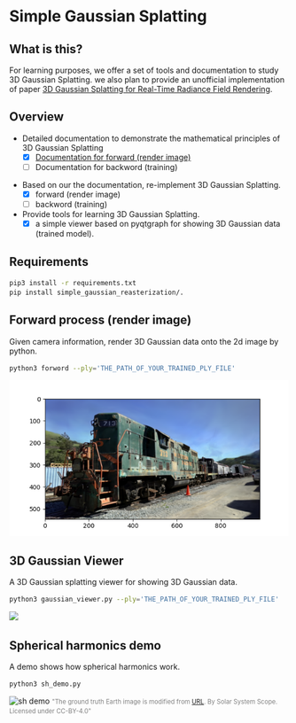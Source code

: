 # Simple Gaussian Splatting

## What is this? 

For learning purposes, we offer a set of tools and documentation to study 3D Gaussian Splatting. we also plan to provide an unofficial implementation of paper [3D Gaussian Splatting
for Real-Time Radiance Field Rendering](https://repo-sam.inria.fr/fungraph/3d-gaussian-splatting/).


## Overview 

* Detailed documentation to demonstrate the mathematical principles of 3D Gaussian Splatting
    - [x] [Documentation for forward (render image)](docs/forward.pdf)
    - [ ] Documentation for backword (training)

- Based on our the documentation, re-implement 3D Gaussian Splatting.
    - [x] forward (render image)
    - [ ] backword (training)

- Provide tools for learning 3D Gaussian Splatting.
    - [x] a simple viewer based on pyqtgraph for showing 3D Gaussian data (trained model). 

## Requirements 

```bash
pip3 install -r requirements.txt
pip install simple_gaussian_reasterization/.
```

## Forward process (render image)

Given camera information, render 3D Gaussian data onto the 2d image by python.

```bash
python3 forword --ply='THE_PATH_OF_YOUR_TRAINED_PLY_FILE'
```
![forword demo](imgs/forword.png)

## 3D Gaussian Viewer 

A 3D Gaussian splatting viewer for showing 3D Gaussian data. 

```bash
python3 gaussian_viewer.py --ply='THE_PATH_OF_YOUR_TRAINED_PLY_FILE'
```

<img src="imgs/viewer.gif" width="640px">



## Spherical harmonics demo

A demo shows how spherical harmonics work.

```bash
python3 sh_demo.py
```

![sh demo](imgs/sh_demo.gif)
<span style="font-size: 80%; color: Gray;">"The ground truth Earth image is modified from [URL](https://commons.wikimedia.org/wiki/File:Solarsystemscope_texture_8k_earth_daymap.jpg). By Solar System Scope. Licensed under CC-BY-4.0"</span>